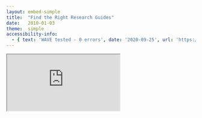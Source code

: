 ```yaml
---
layout: embed-simple
title:  "Find the Right Research Guides"
date:   2010-01-03
theme:  simple
accessibility-info:
  - { text: 'WAVE tested - 0 errors', date: '2020-09-25', url: 'https://wave.webaim.org/' }
---
```

<div class="embed-responsive embed-responsive-16by9">
<iframe class="embed-responsive-item" src="https://www.youtube.com/embed/ilaW2DQekGA" allowfullscreen></iframe>
</div>